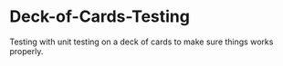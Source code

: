# Deck-of-Cards-Testing
Testing with unit testing on a deck of cards to make sure things works properly.
